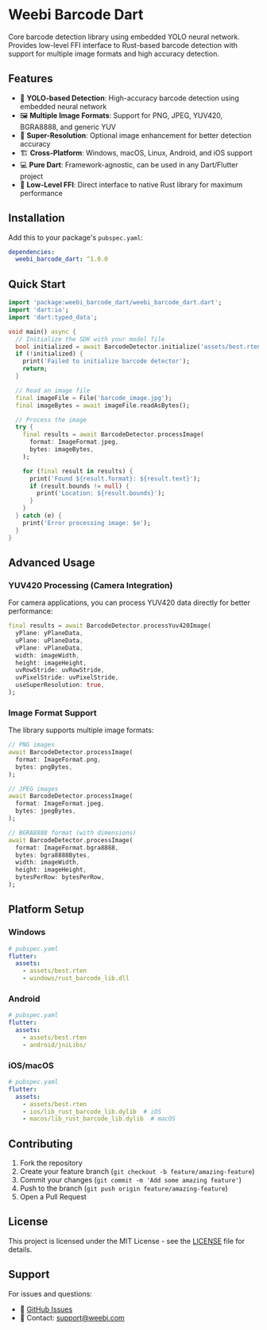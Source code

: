 # Weebi Barcode Dart

Core barcode detection library using embedded YOLO neural network. Provides low-level FFI interface to Rust-based barcode detection with support for multiple image formats and high accuracy detection.

## Features

- 🎯 **YOLO-based Detection**: High-accuracy barcode detection using embedded neural network
- 🖼️ **Multiple Image Formats**: Support for PNG, JPEG, YUV420, BGRA8888, and generic YUV
- 🚀 **Super-Resolution**: Optional image enhancement for better detection accuracy
- 🏗️ **Cross-Platform**: Windows, macOS, Linux, Android, and iOS support
- 💻 **Pure Dart**: Framework-agnostic, can be used in any Dart/Flutter project
- 🔧 **Low-Level FFI**: Direct interface to native Rust library for maximum performance

## Installation

Add this to your package's `pubspec.yaml`:

```yaml
dependencies:
  weebi_barcode_dart: ^1.0.0
```

## Quick Start

```dart
import 'package:weebi_barcode_dart/weebi_barcode_dart.dart';
import 'dart:io';
import 'dart:typed_data';

void main() async {
  // Initialize the SDK with your model file
  bool initialized = await BarcodeDetector.initialize('assets/best.rten');
  if (!initialized) {
    print('Failed to initialize barcode detector');
    return;
  }

  // Read an image file
  final imageFile = File('barcode_image.jpg');
  final imageBytes = await imageFile.readAsBytes();

  // Process the image
  try {
    final results = await BarcodeDetector.processImage(
      format: ImageFormat.jpeg,
      bytes: imageBytes,
    );

    for (final result in results) {
      print('Found ${result.format}: ${result.text}');
      if (result.bounds != null) {
        print('Location: ${result.bounds}');
      }
    }
  } catch (e) {
    print('Error processing image: $e');
  }
}
```

## Advanced Usage

### YUV420 Processing (Camera Integration)

For camera applications, you can process YUV420 data directly for better performance:

```dart
final results = await BarcodeDetector.processYuv420Image(
  yPlane: yPlaneData,
  uPlane: uPlaneData,
  vPlane: vPlaneData,
  width: imageWidth,
  height: imageHeight,
  uvRowStride: uvRowStride,
  uvPixelStride: uvPixelStride,
  useSuperResolution: true,
);
```

### Image Format Support

The library supports multiple image formats:

```dart
// PNG images
await BarcodeDetector.processImage(
  format: ImageFormat.png,
  bytes: pngBytes,
);

// JPEG images  
await BarcodeDetector.processImage(
  format: ImageFormat.jpeg,
  bytes: jpegBytes,
);

// BGRA8888 format (with dimensions)
await BarcodeDetector.processImage(
  format: ImageFormat.bgra8888,
  bytes: bgra8888Bytes,
  width: imageWidth,
  height: imageHeight,
  bytesPerRow: bytesPerRow,
);
```

## Platform Setup

### Windows
```yaml
# pubspec.yaml
flutter:
  assets:
    - assets/best.rten
    - windows/rust_barcode_lib.dll
```

### Android
```yaml
# pubspec.yaml  
flutter:
  assets:
    - assets/best.rten
    - android/jniLibs/
```

### iOS/macOS
```yaml
# pubspec.yaml
flutter:
  assets:
    - assets/best.rten
    - ios/lib_rust_barcode_lib.dylib  # iOS
    - macos/lib_rust_barcode_lib.dylib  # macOS
```

## Contributing

1. Fork the repository
2. Create your feature branch (`git checkout -b feature/amazing-feature`)
3. Commit your changes (`git commit -m 'Add some amazing feature'`)
4. Push to the branch (`git push origin feature/amazing-feature`)
5. Open a Pull Request

## License

This project is licensed under the MIT License - see the [LICENSE](LICENSE) file for details.

## Support

For issues and questions:
- 📝 [GitHub Issues](https://github.com/weebi-com/weebi_barcode_dart/issues)
- 📧 Contact: [support@weebi.com](mailto:support@weebi.com)
